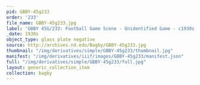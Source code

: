 ```yaml
---
pid: GBBY-45g233
order: '233'
file_name: GBBY-45g233.jpg
label: 'GBBY 45G/233: Football Game Scene - Unidentified Game - c1930s'
_date: 1930s
object_type: glass plate negative
source: http://archives.nd.edu/Bagby/GBBY-45g233.jpg
thumbnail: "/img/derivatives/simple/GBBY-45g233/thumbnail.jpg"
manifest: "/img/derivatives/iiif/images/GBBY-45g233/manifest.json"
full: "/img/derivatives/simple/GBBY-45g233/full.jpg"
layout: generic_collection_item
collection: bagby
---
```

